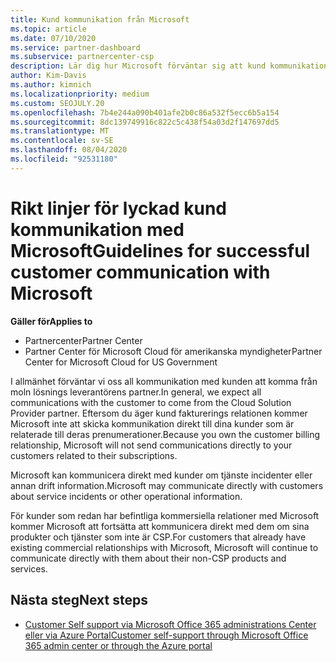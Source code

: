 ```yaml
---
title: Kund kommunikation från Microsoft
ms.topic: article
ms.date: 07/10/2020
ms.service: partner-dashboard
ms.subservice: partnercenter-csp
description: Lär dig hur Microsoft förväntar sig att kund kommunikationen ska ske mellan kunder och partners i Cloud Solution Provider-programmet.
author: Kim-Davis
ms.author: kimnich
ms.localizationpriority: medium
ms.custom: SEOJULY.20
ms.openlocfilehash: 7b4e244a090b401afe2b0c86a532f5ecc6b5a154
ms.sourcegitcommit: 8dc139749916c822c5c438f54a03d2f147697dd5
ms.translationtype: MT
ms.contentlocale: sv-SE
ms.lasthandoff: 08/04/2020
ms.locfileid: "92531180"
---
```

# <a name="guidelines-for-successful-customer-communication-with-microsoft"></a><span data-ttu-id="a7b72-103">Rikt linjer för lyckad kund kommunikation med Microsoft</span><span class="sxs-lookup"><span data-stu-id="a7b72-103">Guidelines for successful customer communication with Microsoft</span></span>

<span data-ttu-id="a7b72-104">**Gäller för**</span><span class="sxs-lookup"><span data-stu-id="a7b72-104">**Applies to**</span></span>

-  <span data-ttu-id="a7b72-105">Partnercenter</span><span class="sxs-lookup"><span data-stu-id="a7b72-105">Partner Center</span></span>
-  <span data-ttu-id="a7b72-106">Partner Center för Microsoft Cloud för amerikanska myndigheter</span><span class="sxs-lookup"><span data-stu-id="a7b72-106">Partner Center for Microsoft Cloud for US Government</span></span>

<span data-ttu-id="a7b72-107">I allmänhet förväntar vi oss all kommunikation med kunden att komma från moln lösnings leverantörens partner.</span><span class="sxs-lookup"><span data-stu-id="a7b72-107">In general, we expect all communications with the customer to come from the Cloud Solution Provider partner.</span></span> <span data-ttu-id="a7b72-108">Eftersom du äger kund fakturerings relationen kommer Microsoft inte att skicka kommunikation direkt till dina kunder som är relaterade till deras prenumerationer.</span><span class="sxs-lookup"><span data-stu-id="a7b72-108">Because you own the customer billing relationship, Microsoft will not send communications directly to your customers related to their subscriptions.</span></span>

<span data-ttu-id="a7b72-109">Microsoft kan kommunicera direkt med kunder om tjänste incidenter eller annan drift information.</span><span class="sxs-lookup"><span data-stu-id="a7b72-109">Microsoft may communicate directly with customers about service incidents or other operational information.</span></span>

<span data-ttu-id="a7b72-110">För kunder som redan har befintliga kommersiella relationer med Microsoft kommer Microsoft att fortsätta att kommunicera direkt med dem om sina produkter och tjänster som inte är CSP.</span><span class="sxs-lookup"><span data-stu-id="a7b72-110">For customers that already have existing commercial relationships with Microsoft, Microsoft will continue to communicate directly with them about their non-CSP products and services.</span></span>

## <a name="next-steps"></a><span data-ttu-id="a7b72-111">Nästa steg</span><span class="sxs-lookup"><span data-stu-id="a7b72-111">Next steps</span></span>

- [<span data-ttu-id="a7b72-112">Customer Self support via Microsoft Office 365 administrations Center eller via Azure Portal</span><span class="sxs-lookup"><span data-stu-id="a7b72-112">Customer self-support through Microsoft Office 365 admin center or through the Azure portal</span></span>](customer-self-support.md)